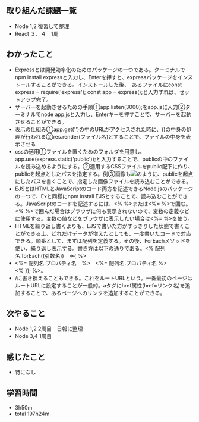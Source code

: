 ## 取り組んだ課題一覧
- Node 1,2 復習して整理
- React ３、４　1周
## わかったこと
- Expressとは開発効率化のためのパッケージの一つである。ターミナルでnpm install expressと入力し、Enterを押すと、expressパッケージをインストールすることができる。インストールした後、　あるファイルにconst express = require('express'); const app = express();と入力すれば、セットアップ完了。
- サーバーを起動させるための手順①app.listen(3000);をapp.jsに入力②ターミナルでnode app.jsと入力し、Enterキーを押すことで、サーバーを起動させることができる。
- 表示の仕組み①app.get('')の中のURLがアクセスされた時に、()の中身の処理が行われる②res.render(ファイル名)とすることで、ファイルの中身を表示させる
- cssの適用①ファイルを置くためのフォルダを用意し、app.use(express.static('public'));と入力することで、publicの中のファイルを読み込めるようにする。②適用するCSSファイルをpublic配下に作り、publicを起点としたパスを指定する。例<link rel="stylesheet" href="/css/style.css">③画像も<img src="/images/top.png">のように、publicを起点にしたパスを書くことで、指定した画像ファイルを読み込むことができる。
- EJSとはHTMLとJavaScriptのコード両方を記述できるNode.jsのパッケージの一つで、Exと同様にnpm install EJSとすることで、読み込むことができる。JavaScriptのコードを記述するには、<% %>または<%= %>で囲む。<% %>で囲んだ場合はブラウザに何も表示されないので、変数の定義などに使用する。変数の値などをブラウザに表示したい場合は<%= %>を使う。
- HTMLを繰り返し書くよりも、EJSで書いた方がすっきりした状態で書くことができる上、どれだけデータが増えたとしても、一度書いたコードで対応できる。順番として、まずは配列を定義する。その後、ForEachメソッドを使い、繰り返し表示する。書き方は以下の通りである。<% 配列名.forEach((引数名))　=>{ %> <li> <%= 配列名.プロパティ名　%>　<%= 配列名.プロパティ名 %> </li> <% }); %>。
- /に書き換えることもできる。これをルートURLという。一番最初のページはルートURLに設定することが一般的。aタグにhref属性(href=リンク名)を追加することで、あるページへのリンクを追加することができる。
## 次やること
- Node 1,2 2周目　日報に整理
- Node 3,4 1周目
## 感じたこと
- 特になし
## 学習時間
- 3h50m
- total 197h24m
